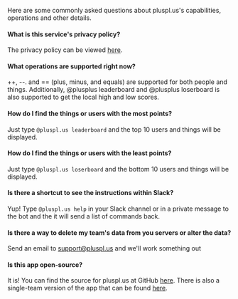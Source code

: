 Here are some commonly asked questions about pluspl.us's capabilities, operations and other details.


#### What is this service's privacy policy?

The privacy policy can be viewed [here](/privacy_policy).

#### What operations are supported right now?

++, --. and == (plus, minus, and equals) are supported for both people and things. Additionally, @plusplus leaderboard and @plusplus loserboard is also supported to get the local high and low scores. 

#### How do I find the things or users with the most points?

Just type `@pluspl.us leaderboard` and the top 10 users and things will be displayed.

#### How do I find the things or users with the least points?

Just type `@pluspl.us loserboard` and the bottom 10 users and things will be displayed.

#### Is there a shortcut to see the instructions within Slack?

Yup! Type `@pluspl.us help` in your Slack channel or in a private message to the bot and the it will send a list of commands back.

#### Is there a way to delete my team's data from you servers or alter the data?

Send an email to support@pluspl.us and we'll work something out

#### Is this app open-source?

It is! You can find the source for pluspl.us at GitHub [here](https://github.com/Conway/pluspl.us). 
There is also a single-team version of the app that can be found [here](https://github.com/Conway/plusplus-standalone).
